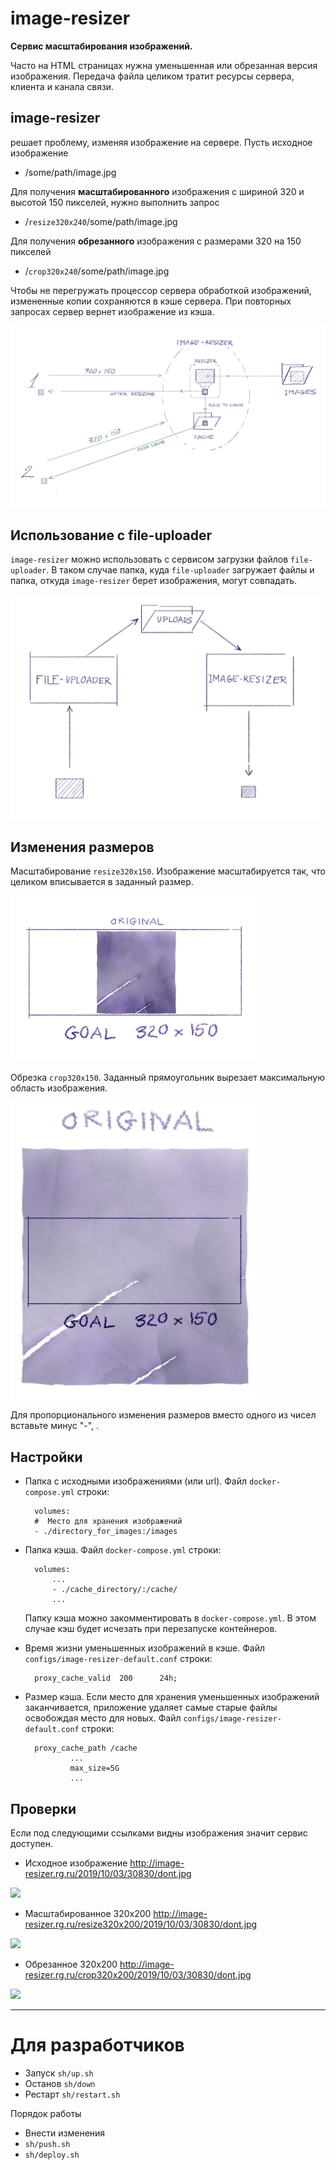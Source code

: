 # image-resizer


**Сервис масштабирования изображений.**


Часто на HTML страницах нужна уменьшенная или обрезанная версия изображения. Передача файла целиком тратит ресурсы сервера, клиента и канала связи. 

##  image-resizer

решает проблему, изменяя изображение на сервере. Пусть исходное изображение 

- /some/path/image.jpg

    
Для получения **масштабированного** изображения с шириной 320 и высотой 150 пикселей, нужно выполнить запрос

- /`resize320x240`/some/path/image.jpg

Для получения **обрезанного** изображения с размерами 320 на 150 пикселей

- /`crop320x240`/some/path/image.jpg



Чтобы не перегружать процессор сервера обработкой изображений, измененные копии  сохраняются в кэше сервера. При повторных запросах сервер вернет изображение из кэша. 


![pic1](doc/pic1.png)



## Использование с file-uploader

`image-resizer` можно использовать с сервисом загрузки файлов `file-uploader`. В таком случае папка, куда `file-uploader` загружает файлы и папка, откуда `image-resizer` берет изображения, могут совпадать.


<img src="doc/pic2.png" width="500" >


## Изменения размеров

Масштабирование  `resize320x150`. Изображение масштабируется так, что целиком вписывается в заданный размер.

<img src="doc/pic3.png" width="400" >

Обрезка `crop320x150`. Заданный прямоугольник вырезает максимальную область изображения.

<img src="doc/pic4.png" width="400" >

Для пропорционального изменения размеров вместо одного из чисел вставьте минус "-", .


## Настройки

- Папка с исходными изображениями (или url).  Файл `docker-compose.yml` строки: 

        volumes:
        #  Место для хранения изображений
        - ./directory_for_images:/images

- Папка кэша.  Файл `docker-compose.yml` строки: 

        volumes:
            ...
            - ./cache_directory/:/cache/
            ...

    Папку кэша можно закомментировать в `docker-compose.yml`. В этом случае кэш будет исчезать при перезапуске контейнеров.

- Время жизни уменьшенных изображений в кэше. Файл `configs/image-resizer-default.conf` строки: 

        proxy_cache_valid  200      24h;


- Размер кэша. Если место для хранения уменьшенных изображений заканчивается, приложение удаляет самые старые файлы освобождая место для новых. Файл `configs/image-resizer-default.conf` строки: 

        proxy_cache_path /cache 
                ...
                max_size=5G 
                ...



## Проверки

Если под следующими ссылками видны изображения значит сервис доступен.

- Исходное изображение <http://image-resizer.rg.ru/2019/10/03/30830/dont.jpg>

<img src="http://image-resizer.rg.ru/2019/10/03/30830/dont.jpg">

- Масштабированное 320x200  <http://image-resizer.rg.ru/resize320x200/2019/10/03/30830/dont.jpg>

<img src="http://image-resizer.rg.ru/resize320x200/2019/10/03/30830/dont.jpg" >

- Обрезанное 320x200 <http://image-resizer.rg.ru/crop320x200/2019/10/03/30830/dont.jpg>

<img src="http://image-resizer.rg.ru/crop320x200/2019/10/03/30830/dont.jpg" >

<!-- ## Нагрузочное тестирование -->

------------------------------- 

#  Для разработчиков

- Запуск `sh/up.sh`
- Останов `sh/down`
- Рестарт `sh/restart.sh`  

Порядок работы

- Внести изменения
- `sh/push.sh`
- `sh/deploy.sh`


